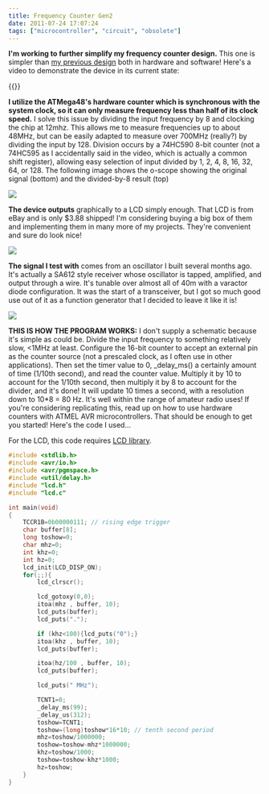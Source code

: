 ```yaml
---
title: Frequency Counter Gen2
date: 2011-07-24 17:07:24
tags: ["microcontroller", "circuit", "obsolete"]
---
```




__I'm working to further simplify my frequency counter design.__ This one is simpler than [my previous design](https://swharden.com/blog/2011-03-14-frequency-counter-finished/) both in hardware and software! Here's a video to demonstrate the device in its current state:

{{<youtube FUdxwntNh1c>}}

**I utilize the ATMega48's hardware counter which is synchronous with the system clock, so it can only measure frequency less than half of its clock speed.** I solve this issue by dividing the input frequency by 8 and clocking the chip at 12mhz. This allows me to measure frequencies up to about 48MHz, but can be easily adapted to measure over 700MHz (really?) by dividing the input by 128. Division occurs by a 74HC590 8-bit counter (not a 74HC595 as I accidentally said in the video, which is actually a common shift register), allowing easy selection of input divided by 1, 2, 4, 8, 16, 32, 64, or 128. The following image shows the o-scope showing the original signal (bottom) and the divided-by-8 result (top)

<div class="text-center img-border">

![](https://swharden.com/static/2011/07/24/DSCN1630.jpg)

</div>

__The device outputs__ graphically to a LCD simply enough. That LCD is from eBay and is only $3.88 shipped! I'm considering buying a big box of them and implementing them in many more of my projects. They're convenient and sure do look nice!

<div class="text-center img-border">

![](https://swharden.com/static/2011/07/24/DSCN1634.jpg)

</div>

__The signal I test with__ comes from an oscillator I built several months ago.  It's actually a SA612 style receiver whose oscillator is tapped, amplified, and output through a wire. It's tunable over almost all of 40m with a varactor diode configuration. It was the start of a transceiver, but I got so much good use out of it as a function generator that I decided to leave it like it is!

<div class="text-center img-border">

![](https://swharden.com/static/2011/07/24/DSCN1637.jpg)

</div>

__THIS IS HOW THE PROGRAM WORKS:__ I don't supply a schematic because it's simple as could be. Divide the input frequency to something relatively slow, <1MHz at least.  Configure the 16-bit counter to accept an external pin as the counter source (not a prescaled clock, as I often use in other applications). Then set the timer value to 0, _delay_ms() a certainly amount of time (1/10th second), and read the counter value. Multiply it by 10 to account for the 1/10th second, then multiply it by 8 to account for the divider, and it's done! It will update 10 times a second, with a resolution down to 10*8 = 80 Hz. It's well within the range of amateur radio uses! If you're considering replicating this, read up on how to use hardware counters with ATMEL AVR microcontrollers. That should be enough to get you started! Here's the code I used...

For the LCD, this code requires [LCD library](http://homepage.hispeed.ch/peterfleury/avr-lcd44780.html).

```c
#include <stdlib.h>
#include <avr/io.h>
#include <avr/pgmspace.h>
#include <util/delay.h>
#include "lcd.h"
#include "lcd.c"

int main(void)
{
    TCCR1B=0b00000111; // rising edge trigger
    char buffer[8];
    long toshow=0;
    char mhz=0;
    int khz=0;
    int hz=0;
    lcd_init(LCD_DISP_ON);
    for(;;){
        lcd_clrscr();

        lcd_gotoxy(0,0);
        itoa(mhz , buffer, 10);
        lcd_puts(buffer);
        lcd_puts(".");

        if (khz<100){lcd_puts("0");}
        itoa(khz , buffer, 10);
        lcd_puts(buffer);

        itoa(hz/100 , buffer, 10);
        lcd_puts(buffer);

        lcd_puts(" MHz");

        TCNT1=0;
        _delay_ms(99);
        _delay_us(312);
        toshow=TCNT1;
        toshow=(long)toshow*16*10; // tenth second period
        mhz=toshow/1000000;
        toshow=toshow-mhz*1000000;
        khz=toshow/1000;
        toshow=toshow-khz*1000;
        hz=toshow;
    }
}

```
